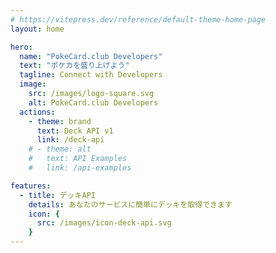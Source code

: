 ```yaml
---
# https://vitepress.dev/reference/default-theme-home-page
layout: home

hero:
  name: "PokeCard.club Developers"
  text: "ポケカを盛り上げよう"
  tagline: Connect with Developers
  image:
    src: /images/logo-square.svg
    alt: PokeCard.club Developers
  actions:
    - theme: brand
      text: Deck API v1
      link: /deck-api
    # - theme: alt
    #   text: API Examples
    #   link: /api-examples

features:
  - title: デッキAPI
    details: あなたのサービスに簡単にデッキを取得できます
    icon: {
      src: /images/icon-deck-api.svg
    }
---
```


